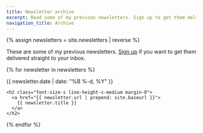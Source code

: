 ```yaml
---
title: Newsletter archive
excerpt: Read some of my previous newsletters. Sign up to get them delivered to your inbox.
navigation_title: Archive
---
```

{% assign newsletters = site.newsletters | reverse %}

These are some of my previous newsletters. [Sign up](/newsletter/) if you want to get them delivered straight to your inbox.

{% for newsletter in newsletters %}
  <div class="margin-bottom-xl">
    <span class="color-gray-700 font-size-xxs line-height-xxs-short">
      {{ newsletter.date | date: "%B %-d, %Y" }}
    </span>

    <h2 class="font-size-s line-height-s-medium margin-0">
      <a href="{{ newsletter.url | prepend: site.baseurl }}">
        {{ newsletter.title }}
      </a>
    </h2>
  </div>
{% endfor %}
